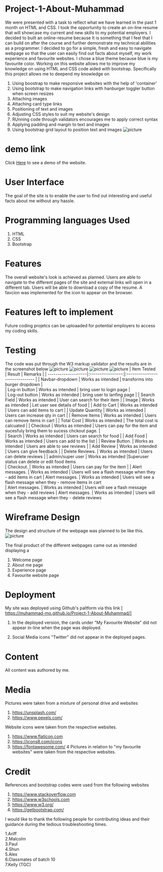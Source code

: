 # Project-1-About-Muhammad
We were presented with a task to reflect what we have learned in the past 1 month on HTML and CSS.
I took the opportunity to create an on-line resume that will showcase my current and new skills to my potential employers. 
I decided to built an online-resume because It is something that I feel that I can build on after the course and further demonstrate my technical abilities as a programmer.
I decided to go for a simple, fresh and easy to navigate webpage so that the user can easily find out facts about myself, my work experience
and favourite websites. I chose a blue theme because blue is my favourite color.
Working on this website allows me to improve my knowledge on using HTML and CSS code aided with bootstrap.
Specifically this project allows me to deepend my knowledge on
1) Using boostrap to make responsive websites with the help of 'container'
2) Using bootstrap to make navigation links with hanburger toggler button when screen resizes
3) Attaching images
4) Attaching card type links
5) Positioning of text and images
6) Adjusting CSS styles to suit my website's design
7) RUnning code through validators encourages me to apply correct syntax
8) Applying padding and margin to text and images
9) Using bootstrap grid layout to position text and images
![picture](image/indexscreen.png)

# demo link

Click <a href="https://muhammad-mo.github.io/Project-1-About-Muhammad/" target="blank">Here</a> to see a demo of the website.

# User Interface

The goal of the site is to enable the user to find out interesting and useful facts about me without any hassle.

# Programming languages Used

1. HTML
2. CSS
3. Bootstrap 

# Features

The overall website's look is achieved as planned. 
Users are able to navigate to the different pages of the site and external links will open in a different tab.
Users will be able to download a copy of the resume.
A favcion was implemented for the icon to appear on the browser.

# Features left to implement

Future coding projetcs can be uploaaded for potential employers to  access my coding skills.

# Testing
The code was put through the  W3 markup validator and the results are in the screenshot below
![picture](image/w3validator-index.png)
![picture](image/w3validator-aboutme.png)
![picture](image/w3validator-workexperiences.png)
![picture](image/w3validator-favouritewebsites.png)
| Item Tested         | Result            |   Remarks                        |
| --------------------|:-----------------:|:-------------------------------  |
| Navbar-dropdown     | Works as intended | transforms into burger dropdown  |  
| Log-in button       | Works as intended | bring user to login page         |  
| Log-out button      | Works as intended | bring user to lanfing page       | 
| Search Field        | Works as intended | User can search for their item   |  | Image               | Works as intended | Let user see details of food     |  | Add to Cart         | Works as intended | Users can add items to cart      |  | Update Quantity     | Works as intended | Users can increase qty in cart   | 
| Remove Items        | Works as intended | Users can remove items in cart   | 
| Total Cost          | Works as intended | The total cost is calcuated      | 
| Checkout            | Works as intended | Users can pay for the item and sucesfuly bring them to sucess chckout page.      |  
| Search              | Works as intended | Users can search for food        |  | Add Food            | Works as intended | Users can add to the list        |
| Review Button.      | Works as intended | Users are able to see reviews    |
| Add Review          | Works as intended | Users can give feedback          |
| Delete Reviews.     | Works as intended | Users can delete reviews         |
| admin/super user    | Works as intended |Superuser status can delete or edit food items    
| Checkout.           | Works as intended | Users can pay for the item       |
| Alert messages.     | Works as intended | Users will see a flash message when they - add items in cart 
| Alert messages.     | Works as intended | Users will see a flash message when they - remove items in cart    
| Alert messages.     | Works as intended | Users will see a flash message when they - add reviews
| Alert messages.     | Works as intended | Users will see a flash message when they - delete reviews   

# Wireframe Design

The design and structure of the webpage was planned to be like this. 
![picture](image/originalwireframe.png)

The final product of the different webpages came out as intended displaying a
1) Welcome page
2) About me page
3) Experience page
4) Favourite website page


# Deployment

My site was deployed using Github's paltform via this link
[ https://muhammad-mo.github.io/Project-1-About-Muhammad/]

1)  In the deployed version, the cards under "My Favourite Website" did not appear in-line when
the page was deployed.

2) Social Media icons "Twitter" did not appear in the deployed pages.

# Content

All content was authored by me.

# Media

Pictures were taken from a mixture of personal drive and websites
1) https://unsplash.com/
2) https://www.pexels.com/

Website icons were taken from the respective websites.
1) https://www.flaticon.com </br>
2) https://icons8.com/icons
3) https://fontawesome.com/
4
Pictures in relation to "my favourite websites" were taken from the respective websites.

# Credit

References and bootstrap codes were used from the following websites

1. https://www.stackoverflow.com
2. https://www.w3schools.com
3. https://www.w3.org/
4. https://getbootstrap.com/

I would like to thank the following people for contributing ideas and their guidance
during the tedious troubleshooting times.

1.Ariff</br>
2.Malcolm</br>
3.Paul</br>
4.Shun</br>
5.Alex</br>
6.Classmates of batch 10</br>
7.Kelly (TGC)




